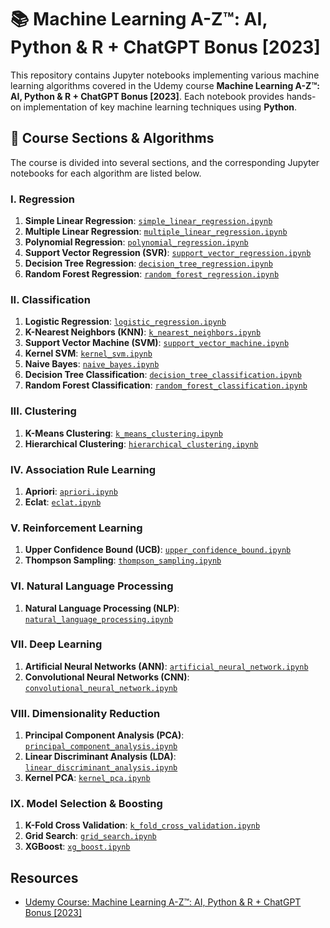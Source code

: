 # 📚 Machine Learning A-Z™: AI, Python & R + ChatGPT Bonus [2023]

This repository contains Jupyter notebooks implementing various machine learning algorithms covered in the Udemy course **Machine Learning A-Z™: AI, Python & R + ChatGPT Bonus [2023]**. Each notebook provides hands-on implementation of key machine learning techniques using **Python**.

## 🧠 Course Sections & Algorithms

The course is divided into several sections, and the corresponding Jupyter notebooks for each algorithm are listed below.

### I. Regression

1. **Simple Linear Regression**: [`simple_linear_regression.ipynb`](./simple_linear_regression.ipynb)
2. **Multiple Linear Regression**: [`multiple_linear_regression.ipynb`](./multiple_linear_regression.ipynb)
3. **Polynomial Regression**: [`polynomial_regression.ipynb`](./polynomial_regression.ipynb)
4. **Support Vector Regression (SVR)**: [`support_vector_regression.ipynb`](./support_vector_regression.ipynb)
5. **Decision Tree Regression**: [`decision_tree_regression.ipynb`](./decision_tree_regression.ipynb)
6. **Random Forest Regression**: [`random_forest_regression.ipynb`](./random_forest_regression.ipynb)

### II. Classification

1. **Logistic Regression**: [`logistic_regression.ipynb`](./logistic_regression.ipynb)
2. **K-Nearest Neighbors (KNN)**: [`k_nearest_neighbors.ipynb`](./k_nearest_neighbors.ipynb)
3. **Support Vector Machine (SVM)**: [`support_vector_machine.ipynb`](./support_vector_machine.ipynb)
4. **Kernel SVM**: [`kernel_svm.ipynb`](./kernel_svm.ipynb)
5. **Naive Bayes**: [`naive_bayes.ipynb`](./naive_bayes.ipynb)
6. **Decision Tree Classification**: [`decision_tree_classification.ipynb`](./decision_tree_classification.ipynb)
7. **Random Forest Classification**: [`random_forest_classification.ipynb`](./random_forest_classification.ipynb)

### III. Clustering

1. **K-Means Clustering**: [`k_means_clustering.ipynb`](./k_means_clustering.ipynb)
2. **Hierarchical Clustering**: [`hierarchical_clustering.ipynb`](./hierarchical_clustering.ipynb)

### IV. Association Rule Learning

1. **Apriori**: [`apriori.ipynb`](./apriori.ipynb)
2. **Eclat**: [`eclat.ipynb`](./eclat.ipynb)

### V. Reinforcement Learning

1. **Upper Confidence Bound (UCB)**: [`upper_confidence_bound.ipynb`](./upper_confidence_bound.ipynb)
2. **Thompson Sampling**: [`thompson_sampling.ipynb`](./thompson_sampling.ipynb)

### VI. Natural Language Processing

1. **Natural Language Processing (NLP)**: [`natural_language_processing.ipynb`](./natural_language_processing.ipynb)

### VII. Deep Learning

1. **Artificial Neural Networks (ANN)**: [`artificial_neural_network.ipynb`](./artificial_neural_network.ipynb)
2. **Convolutional Neural Networks (CNN)**: [`convolutional_neural_network.ipynb`](./convolutional_neural_network.ipynb)

### VIII. Dimensionality Reduction

1. **Principal Component Analysis (PCA)**: [`principal_component_analysis.ipynb`](./principal_component_analysis.ipynb)
2. **Linear Discriminant Analysis (LDA)**: [`linear_discriminant_analysis.ipynb`](./linear_discriminant_analysis.ipynb)
3. **Kernel PCA**: [`kernel_pca.ipynb`](./kernel_pca.ipynb)

### IX. Model Selection & Boosting

1. **K-Fold Cross Validation**: [`k_fold_cross_validation.ipynb`](./k_fold_cross_validation.ipynb)
2. **Grid Search**: [`grid_search.ipynb`](./grid_search.ipynb)
3. **XGBoost**: [`xg_boost.ipynb`](./xg_boost.ipynb)


## Resources
- [Udemy Course: Machine Learning A-Z™: AI, Python & R + ChatGPT Bonus [2023]](https://www.udemy.com/share/101Wci3@d4RxKtwrRAoQq39OVnqIZIWm43Il94LRGjZ9G28k70_1_GoETGjZOBTOHo_qyYMliQ==/)
